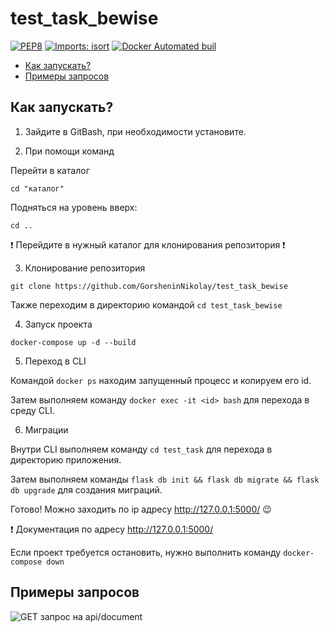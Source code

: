 # test_task_bewise
[![PEP8](https://img.shields.io/badge/code%20style-pep8-orange.svg)](https://www.python.org/dev/peps/pep-0008/)
[![Imports: isort](https://img.shields.io/badge/%20imports-isort-%231674b1?style=flat&labelColor=ef8336)](https://pycqa.github.io/isort/)
[![Docker Automated buil](https://img.shields.io/docker/automated/mongkok/coverage.svg)](https://hub.docker.com/r/mongkok/coverage)

- [Как запускать?](#как-запускать)
- [Примеры запросов](#примеры-запросов)

## Как запускать?

1. Зайдите в GitBash, при необходимости установите.

2. При помощи команд 

Перейти в каталог
```
cd "каталог"
```
Подняться на уровень вверх:
```
cd .. 
```
:exclamation: Перейдите в нужный каталог для клонирования репозитория :exclamation:

3. Клонирование репозитория
```
git clone https://github.com/GorsheninNikolay/test_task_bewise
```

Также переходим в директорию командой ```cd test_task_bewise```

4. Запуск проекта
```
docker-compose up -d --build
```

5. Переход в CLI

Командой ```docker ps``` находим запущенный процесс и копируем его id.

Затем выполняем команду ```docker exec -it <id> bash``` для перехода в среду CLI.

6. Миграции

Внутри CLI выполняем команду ```cd test_task``` для перехода в директорию приложения.

Затем выполняем команды ```flask db init && flask db migrate && flask db upgrade``` для создания миграций.

Готово! Можно заходить по ip адресу http://127.0.0.1:5000/ :wink:

:exclamation: Документация по адресу http://127.0.0.1:5000/

Если проект требуется остановить, нужно выполнить команду ```docker-compose down```


## Примеры запросов

![GET запрос на api/document](https://github.com/GorsheninNikolay/test_task_bewise/tree/main/examples/GET_document.png)
